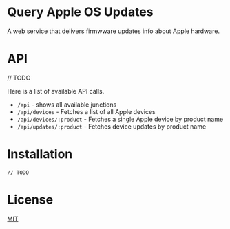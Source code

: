 # Query Apple OS Updates

A web service that delivers firmwware updates info about Apple hardware.

# API

// TODO

Here is a list of available API calls.

- `/api` - shows all available junctions
- `/api/devices` - Fetches a list of all Apple devices
- `/api/devices/:product` - Fetches a single Apple device by product name
- `/api/updates/:product` - Fetches device updates by product name
    
# Installation

    // TODO

# License 

[MIT](LICENSE)
